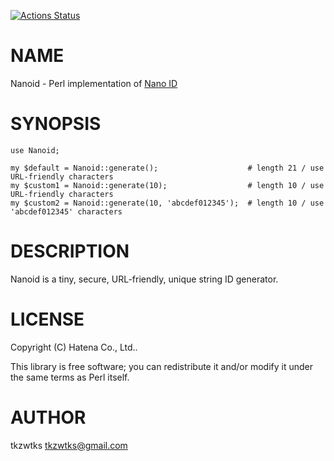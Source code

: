 [![Actions Status](https://github.com/tkzwtks/Nanoid-perl/workflows/test/badge.svg)](https://github.com/tkzwtks/Nanoid-perl/actions)
# NAME

Nanoid - Perl implementation of [Nano ID](https://github.com/ai/nanoid)

# SYNOPSIS

    use Nanoid;

    my $default = Nanoid::generate();                    # length 21 / use URL-friendly characters
    my $custom1 = Nanoid::generate(10);                  # length 10 / use URL-friendly characters
    my $custom2 = Nanoid::generate(10, 'abcdef012345');  # length 10 / use 'abcdef012345' characters

# DESCRIPTION

Nanoid is a tiny, secure, URL-friendly, unique string ID generator.

# LICENSE

Copyright (C) Hatena Co., Ltd..

This library is free software; you can redistribute it and/or modify
it under the same terms as Perl itself.

# AUTHOR

tkzwtks <tkzwtks@gmail.com>
